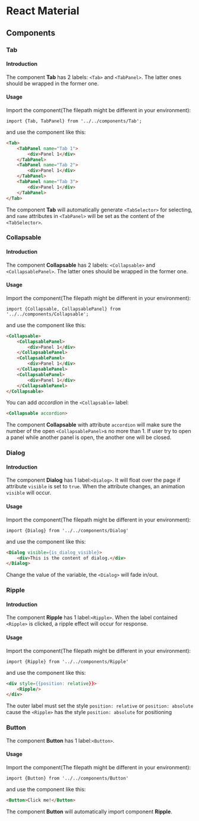 # React Material

## Components

### Tab

#### Introduction

The component **Tab** has 2 labels: `<Tab>` and `<TabPanel>`. The latter ones should be wrapped in the former one.

#### Usage

Import the component(The filepath might be different in your environment):
```JS
import {Tab, TabPanel} from '../../components/Tab';
```
and use the component like this:
```HTML
<Tab>
    <TabPanel name="Tab 1">
        <div>Panel 1</div>
    </TabPanel>
    <TabPanel name="Tab 2">
        <div>Panel 1</div>
    </TabPanel>
    <TabPanel name="Tab 3">
        <div>Panel 1</div>
    </TabPanel>
</Tab>
```
The component **Tab** will automatically generate `<TabSelector>` for selecting, and `name` attributes in `<TabPanel>` will be set as the content of the `<TabSelector>`.

### Collapsable

#### Introduction

The component **Collapsable** has 2 labels: `<Collapsable>` and `<CollapsablePanel>`. The latter ones should be wrapped in the former one.

#### Usage

Import the component(The filepath might be different in your environment):
```JS
import {Collapsable, CollapsablePanel} from '../../components/Collapsable';
```
and use the component like this:
```HTML
<Collapsable>
    <CollapsablePanel>
        <div>Panel 1</div>
    </CollapsablePanel>
    <CollapsablePanel>
        <div>Panel 1</div>
    </CollapsablePanel>
    <CollapsablePanel>
        <div>Panel 1</div>
    </CollapsablePanel>
</Collapsable>
```

You can add *accordion* in the `<Collapsable>` label:
```HTML
<Collapsable accordion>
```
The component **Collapsable** with attribute `accordion` will make sure the number of the open `<CollapsablePanel>`s no more than 1. If user try to open a panel while another panel is open, the another one will be closed.

### Dialog

#### Introduction

The component **Dialog** has 1 label:`<Dialog>`. It will float over the page if attribute `visible` is set to `true`. When the attribute changes, an animation `visible` will occur.

#### Usage

Import the component(The filepath might be different in your environment):
```JS
import {Dialog} from '../../components/Dialog'
```
and use the component like this:
```HTML
<Dialog visible={is_dialog_visible}>
    <div>This is the content of dialog.</div>
</Dialog>
```

Change the value of the variable, the `<Dialog>` will fade in/out.

### Ripple

#### Introduction

The component **Ripple** has 1 label:`<Ripple>`. When the label contained `<Ripple>` is clicked, a ripple effect will occur for response.

#### Usage

Import the component(The filepath might be different in your environment):
```JS
import {Ripple} from '../../components/Ripple'
```
and use the component like this:
```HTML
<div style={{position: relative}}>
    <Ripple/>
</div>
```

The outer label must set the style `position: relative` or `position: absolute` cause the `<Ripple>` has the style `position: absolute` for positioning

### Button

The component **Button** has 1 label:`<Button>`.

#### Usage

Import the component(The filepath might be different in your environment):
```JS
import {Button} from '../../components/Button'
```
and use the component like this:
```HTML
<Button>Click me!</Button>
```
The component **Button** will automatically import component **Ripple**.
